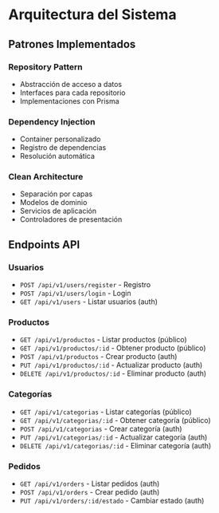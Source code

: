 # Arquitectura del Sistema

## Patrones Implementados

### Repository Pattern
- Abstracción de acceso a datos
- Interfaces para cada repositorio
- Implementaciones con Prisma

### Dependency Injection
- Container personalizado
- Registro de dependencias
- Resolución automática

### Clean Architecture
- Separación por capas
- Modelos de dominio
- Servicios de aplicación
- Controladores de presentación

## Endpoints API

### Usuarios
- `POST /api/v1/users/register` - Registro
- `POST /api/v1/users/login` - Login
- `GET /api/v1/users` - Listar usuarios (auth)

### Productos
- `GET /api/v1/productos` - Listar productos (público)
- `GET /api/v1/productos/:id` - Obtener producto (público)
- `POST /api/v1/productos` - Crear producto (auth)
- `PUT /api/v1/productos/:id` - Actualizar producto (auth)
- `DELETE /api/v1/productos/:id` - Eliminar producto (auth)

### Categorías
- `GET /api/v1/categorias` - Listar categorías (público)
- `GET /api/v1/categorias/:id` - Obtener categoría (público)
- `POST /api/v1/categorias` - Crear categoría (auth)
- `PUT /api/v1/categorias/:id` - Actualizar categoría (auth)
- `DELETE /api/v1/categorias/:id` - Eliminar categoría (auth)

### Pedidos
- `GET /api/v1/orders` - Listar pedidos (auth)
- `POST /api/v1/orders` - Crear pedido (auth)
- `PUT /api/v1/orders/:id/estado` - Cambiar estado (auth)